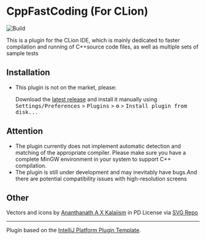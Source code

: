 # CppFastCoding (For CLion)

![Build](https://github.com/virtualGraviton/CppFastCoding/workflows/Build/badge.svg)

<!-- Plugin description -->
This is a plugin for the CLion IDE, which is mainly dedicated to faster compilation and running of C++source code files,
as well as multiple sets of sample tests
<!-- Plugin description end -->

## Installation

- This plugin is not on the market, please:

  Download the [latest release](https://github.com/virtualGraviton/CppFastCoding/releases/latest) and install it
  manually using
  <kbd>Settings/Preferences</kbd> > <kbd>Plugins</kbd> > <kbd>⚙️</kbd> > <kbd>Install plugin from disk...</kbd>

## Attention

- The plugin currently does not implement automatic detection and matching of the appropriate compiler. Please make sure
  you have a complete MinGW environment in your system to support C++ compilation.
- The plugin is still under development and may inevitably have bugs.And there are potential compatibility issues with
  high-resolution screens

## Other

Vectors and icons by <a href="https://www.figma.com/community/file/1071678557813409125?ref=svgrepo.com" target="_blank">
Ananthanath A X Kalaiism</a> in PD License via <a href="https://www.svgrepo.com/" target="_blank">SVG Repo</a>

---
Plugin based on the [IntelliJ Platform Plugin Template][template].

[template]: https://github.com/JetBrains/intellij-platform-plugin-template

[docs:plugin-description]: https://plugins.jetbrains.com/docs/intellij/plugin-user-experience.html#plugin-description-and-presentation

